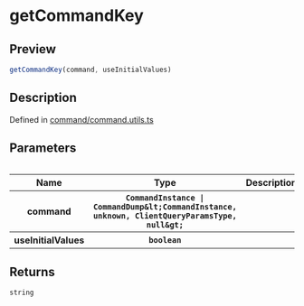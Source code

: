
      
# getCommandKey

<div class="api-docs__section" data-reactroot="">

## Preview

</div><div class="api-docs__preview fn" data-reactroot="">

```ts
getCommandKey(command, useInitialValues)
```

</div><div class="api-docs__section" data-reactroot="">

## Description

</div><div class="api-docs__description" data-reactroot=""><span class="api-docs__do-not-parse">



</span></div><div class="api-docs__definition" data-reactroot="">

Defined in [command/command.utils.ts](https://github.com/BetterTyped/hyper-fetch/blob/089b54eb/packages/core/src/command/command.utils.ts#L80)

</div><div class="api-docs__section" data-reactroot="">

## Parameters

</div><div class="api-docs__parameters" data-reactroot=""><table>

<table><thead><tr><th>Name</th><th>Type</th><th>Description</th></tr></thead><tbody><tr><th>command</th><th><code><span class="api-type__type ">CommandInstance</span><span class="api-type__symbol"> | </span><span class="api-type__type ">CommandDump</span><span class="api-type__symbol">&amplt;</span><span class="api-type__type ">CommandInstance</span><span class="api-type__symbol">, </span><span class="api-type__type">unknown</span><span class="api-type__symbol">, </span><span class="api-type__type ">ClientQueryParamsType</span><span class="api-type__symbol">, </span><span class="api-type__type">null</span><span class="api-type__symbol">&ampgt;</span></code></th><th><div class="api-docs__description"><span class="api-docs__do-not-parse">



</span></div></th></tr><tr><th>useInitialValues</th><th><code><span class="api-type__type">boolean</span></code></th><th><div class="api-docs__description"><span class="api-docs__do-not-parse">



</span></div></th></tr></tbody></table>

</table></div><div class="api-docs__section" data-reactroot="">

## Returns

</div><div class="api-docs__returns" data-reactroot="">

```ts
string
```

</div>